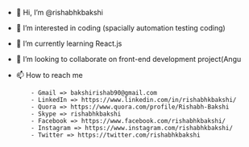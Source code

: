 - 👋 Hi, I’m @rishabhkbakshi
- 👀 I’m interested in coding (spacially automation testing coding)
- 🌱 I’m currently learning React.js
- 💞️ I’m looking to collaborate on front-end development project(Angu
- 📫 How to reach me
          
          - Gmail => bakshirishab90@gmail.com
          - LinkedIn => https://www.linkedin.com/in/rishabhkbakshi/
          - Quora => https://www.quora.com/profile/Rishabh-Bakshi
          - Skype => rishabhkbakshi
          - Facebook => https://www.facebook.com/rishabhkbakshi/
          - Instagram => https://www.instagram.com/rishabhkbakshi/
          - Twitter => https://twitter.com/rishabhkbakshi
          

<!---
rishabhkbakshi/rishabhkbakshi is a ✨ special ✨ repository because its `README.md` (this file) appears on your GitHub profile.
You can click the Preview link to take a look at your changes.
--->
